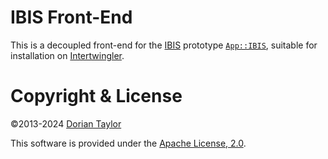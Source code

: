 # IBIS Front-End

This is a decoupled front-end for the
[IBIS](https://en.wikipedia.org/wiki/Issue-based_information_system)
prototype [`App::IBIS`](https://github.com/doriantaylor/p5-app-ibis),
suitable for installation on
[Intertwingler](https://intertwingler.net/).

# Copyright & License

©2013-2024 [Dorian Taylor](https://doriantaylor.com/)

This software is provided under
the [Apache License, 2.0](https://www.apache.org/licenses/LICENSE-2.0).
